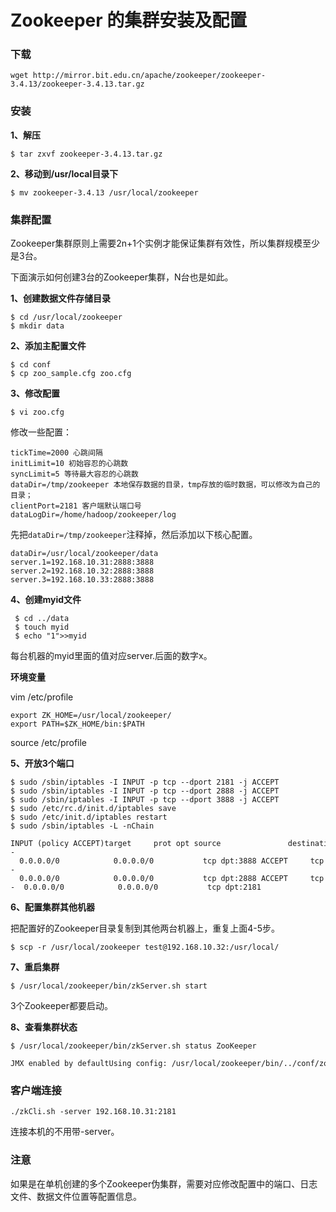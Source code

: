 # Zookeeper 的集群安装及配置

  

### 下载

```shell
wget http://mirror.bit.edu.cn/apache/zookeeper/zookeeper-3.4.13/zookeeper-3.4.13.tar.gz 
```

### 安装

**1、解压**

```shell
$ tar zxvf zookeeper-3.4.13.tar.gz
```

**2、移动到/usr/local目录下**

```shell
$ mv zookeeper-3.4.13 /usr/local/zookeeper
```

### 集群配置

Zookeeper集群原则上需要2n+1个实例才能保证集群有效性，所以集群规模至少是3台。

下面演示如何创建3台的Zookeeper集群，N台也是如此。

**1、创建数据文件存储目录**

```shell
$ cd /usr/local/zookeeper
$ mkdir data
```
**2、添加主配置文件**

```shell
$ cd conf
$ cp zoo_sample.cfg zoo.cfg
```
**3、修改配置**
```shell
$ vi zoo.cfg
```
修改一些配置：
```
tickTime=2000 心跳间隔 
initLimit=10 初始容忍的心跳数  
syncLimit=5 等待最大容忍的心跳数  
dataDir=/tmp/zookeeper 本地保存数据的目录，tmp存放的临时数据，可以修改为自己的目录；  
clientPort=2181 客户端默认端口号  
dataLogDir=/home/hadoop/zookeeper/log
```
先把`dataDir=/tmp/zookeeper`注释掉，然后添加以下核心配置。
```shell
dataDir=/usr/local/zookeeper/data
server.1=192.168.10.31:2888:3888
server.2=192.168.10.32:2888:3888
server.3=192.168.10.33:2888:3888
```
**4、创建myid文件**
```shell
 $ cd ../data
 $ touch myid
 $ echo "1">>myid
```
每台机器的myid里面的值对应server.后面的数字x。

**环境变量**

vim /etc/profile

```
export ZK_HOME=/usr/local/zookeeper/
export PATH=$ZK_HOME/bin:$PATH
```
source  /etc/profile

**5、开放3个端口**
```shell
$ sudo /sbin/iptables -I INPUT -p tcp --dport 2181 -j ACCEPT
$ sudo /sbin/iptables -I INPUT -p tcp --dport 2888 -j ACCEPT
$ sudo /sbin/iptables -I INPUT -p tcp --dport 3888 -j ACCEPT
$ sudo /etc/rc.d/init.d/iptables save
$ sudo /etc/init.d/iptables restart
$ sudo /sbin/iptables -L -nChain 

INPUT (policy ACCEPT)target     prot opt source               destination         ACCEPT     tcp  --  0.0.0.0/0            0.0.0.0/0           tcp dpt:3888 ACCEPT     tcp  --  0.0.0.0/0            0.0.0.0/0           tcp dpt:2888 ACCEPT     tcp  --  0.0.0.0/0            0.0.0.0/0           tcp dpt:2181
```
**6、配置集群其他机器**

把配置好的Zookeeper目录复制到其他两台机器上，重复上面4-5步。
```shell
$ scp -r /usr/local/zookeeper test@192.168.10.32:/usr/local/
```
**7、重启集群**
```shell
$ /usr/local/zookeeper/bin/zkServer.sh start
```
3个Zookeeper都要启动。

**8、查看集群状态**
```shell
$ /usr/local/zookeeper/bin/zkServer.sh status ZooKeeper 

JMX enabled by defaultUsing config: /usr/local/zookeeper/bin/../conf/zoo.cfgMode: follower
```
### 客户端连接
```shell
./zkCli.sh -server 192.168.10.31:2181
```
连接本机的不用带-server。

### 注意

如果是在单机创建的多个Zookeeper伪集群，需要对应修改配置中的端口、日志文件、数据文件位置等配置信息。
